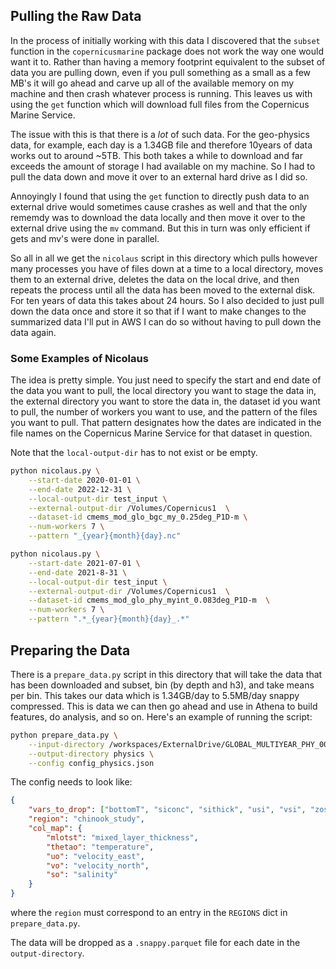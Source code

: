 ## Pulling the Raw Data

In the process of initially working with this data I discovered that the `subset` function 
in the `copernicusmarine` package does not work the way one would want it to. Rather than 
having a memory footprint equivalent to the subset of data you are pulling down, even if you
pull something as a small as a few MB's it will go ahead and carve up all of the available 
memory on my machine and then crash whatever process is running. This leaves us with using 
the `get` function which will download full files from the Copernicus Marine Service. 

The issue with this is that there is a *lot* of such data. For the geo-physics data, for 
example, each day is a 1.34GB file and therefore 10years of data works out to around ~5TB. 
This both takes a while to download and far exceeds the amount of storage I had available
on my machine. So I had to pull the data down and move it over to an external hard drive as I 
did so. 

Annoyingly I found that using the `get` function to directly push data to an external drive
would sometimes cause crashes as well and that the only rememdy was to download the data 
locally and then move it over to the external drive using the `mv` command. But this in turn
was only efficient if gets and mv's were done in parallel. 

So all in all we get the `nicolaus` script in this directory which pulls however many processes
you have of files down at a time to a local directory, moves them to an external drive,
deletes the data on the local drive, and then repeats the process until all the data has been
moved to the external disk. For ten years of data this takes about 24 hours. So I also decided
to just pull down the data once and store it so that if I want to make changes to the 
summarized data I'll put in AWS I can do so without having to pull down the data again.

### Some Examples of Nicolaus

The idea is pretty simple. You just need to specify the start and end date of the data you want
to pull, the local directory you want to stage the data in, the external directory you want to
store the data in, the dataset id you want to pull, the number of workers you want to use, and
the pattern of the files you want to pull. That pattern designates how the dates are indicated 
in the file names on the Copernicus Marine Service for that dataset in question.

Note that the `local-output-dir` has to not exist or be empty. 

```bash
python nicolaus.py \
    --start-date 2020-01-01 \
    --end-date 2022-12-31 \
    --local-output-dir test_input \
    --external-output-dir /Volumes/Copernicus1  \
    --dataset-id cmems_mod_glo_bgc_my_0.25deg_P1D-m \
    --num-workers 7 \
    --pattern "_{year}{month}{day}.nc"
```

```bash
python nicolaus.py \
    --start-date 2021-07-01 \
    --end-date 2021-8-31 \
    --local-output-dir test_input \
    --external-output-dir /Volumes/Copernicus1  \
    --dataset-id cmems_mod_glo_phy_myint_0.083deg_P1D-m  \
    --num-workers 7 \
    --pattern ".*_{year}{month}{day}_.*"
```

## Preparing the Data

There is a `prepare_data.py` script in this directory that will take the data that has been
downloaded and subset, bin (by depth and h3), and take means per bin. This takes our data 
which is 1.34GB/day to 5.5MB/day snappy compressed. This is data we can then go ahead and use
in Athena to build features, do analysis, and so on. Here's an example of running the script:

```bash
python prepare_data.py \
    --input-directory /workspaces/ExternalDrive/GLOBAL_MULTIYEAR_PHY_001_030/ \
    --output-directory physics \
    --config config_physics.json
```

The config needs to look like:

```json
{
    "vars_to_drop": ["bottomT", "siconc", "sithick", "usi", "vsi", "zos"],
    "region": "chinook_study",
    "col_map": {
        "mlotst": "mixed_layer_thickness",
        "thetao": "temperature",
        "uo": "velocity_east",
        "vo": "velocity_north",
        "so": "salinity"
    }
}
```

where the `region` must correspond to an entry in the `REGIONS` dict in `prepare_data.py`.

The data will be dropped as a `.snappy.parquet` file for each date in the `output-directory`.


